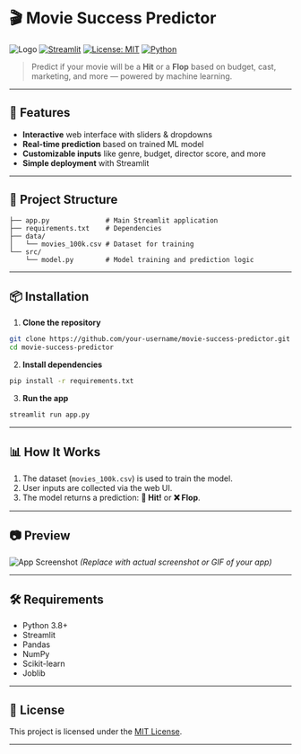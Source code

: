 # 🎬 Movie Success Predictor

![Logo](https://img.shields.io/badge/ML-Powered-blue?style=flat-square\&logo=python)
[![Streamlit](https://img.shields.io/badge/Streamlit-App-red?style=flat-square\&logo=streamlit)](https://streamlit.io/)
[![License: MIT](https://img.shields.io/badge/License-MIT-green.svg?style=flat-square)](LICENSE)
[![Python](https://img.shields.io/badge/Python-3.8+-yellow.svg?style=flat-square\&logo=python)](https://www.python.org/)

> Predict if your movie will be a **Hit** or a **Flop** based on budget, cast, marketing, and more — powered by machine learning.

---

## 🚀 Features

* **Interactive** web interface with sliders & dropdowns
* **Real-time prediction** based on trained ML model
* **Customizable inputs** like genre, budget, director score, and more
* **Simple deployment** with Streamlit

---

## 📂 Project Structure

```
├── app.py              # Main Streamlit application
├── requirements.txt    # Dependencies
├── data/
│   └── movies_100k.csv # Dataset for training
└── src/
    └── model.py        # Model training and prediction logic
```

---

## 📦 Installation

1. **Clone the repository**

```bash
git clone https://github.com/your-username/movie-success-predictor.git
cd movie-success-predictor
```

2. **Install dependencies**

```bash
pip install -r requirements.txt
```

3. **Run the app**

```bash
streamlit run app.py
```

---

## 📊 How It Works

1. The dataset (`movies_100k.csv`) is used to train the model.
2. User inputs are collected via the web UI.
3. The model returns a prediction: **🎉 Hit!** or **❌ Flop**.

---

## 📷 Preview

![App Screenshot](https://via.placeholder.com/800x400.png?text=App+Preview)
*(Replace with actual screenshot or GIF of your app)*

---

## 🛠 Requirements

* Python 3.8+
* Streamlit
* Pandas
* NumPy
* Scikit-learn
* Joblib

---

## 📜 License

This project is licensed under the [MIT License](LICENSE).

---
